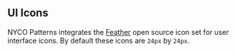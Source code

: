 ## UI Icons

NYCO Patterns integrates the [Feather](https://feathericons.com/) open source icon set for user interface icons. By default these icons are `24px` by `24px`.
